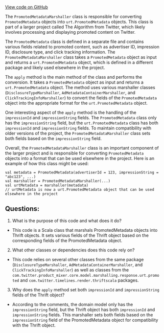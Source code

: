 [View code on GitHub](https://github.com/misbahsy/the-algorithm/product-mixer/core/src/main/scala/com/twitter/product_mixer/core/functional_component/marshaller/response/urt/promoted/PromotedMetadataMarshaller.scala)

The `PromotedMetadataMarshaller` class is responsible for converting `PromotedMetadata` objects into `urt.PromotedMetadata` objects. This class is part of a larger project called The Algorithm from Twitter, which likely involves processing and displaying promoted content on Twitter.

The `PromotedMetadata` class is defined in a separate file and contains various fields related to promoted content, such as advertiser ID, impression ID, disclosure type, and click tracking information. The `PromotedMetadataMarshaller` class takes a `PromotedMetadata` object as input and returns a `urt.PromotedMetadata` object, which is defined in a different package and likely used elsewhere in the project.

The `apply` method is the main method of the class and performs the conversion. It takes a `PromotedMetadata` object as input and returns a `urt.PromotedMetadata` object. The method uses various marshaller classes (`DisclosureTypeMarshaller`, `AdMetadataContainerMarshaller`, and `ClickTrackingInfoMarshaller`) to convert the fields of the `PromotedMetadata` object into the appropriate format for the `urt.PromotedMetadata` object.

One interesting aspect of the `apply` method is the handling of the `impressionId` and `impressionString` fields. The `PromotedMetadata` class only has the `impressionString` field, but the `urt.PromotedMetadata` class has both `impressionId` and `impressionString` fields. To maintain compatibility with older versions of the project, the `PromotedMetadataMarshaller` class sets both fields based on the `impressionString` field.

Overall, the `PromotedMetadataMarshaller` class is an important component of the larger project and is responsible for converting `PromotedMetadata` objects into a format that can be used elsewhere in the project. Here is an example of how this class might be used:

```
val metadata = PromotedMetadata(advertiserId = 123, impressionString = "abc123", ...)
val marshaller = PromotedMetadataMarshaller(...)
val urtMetadata = marshaller(metadata)
// urtMetadata is now a urt.PromotedMetadata object that can be used elsewhere in the project
```
## Questions: 
 1. What is the purpose of this code and what does it do?
- This code is a Scala class that marshals PromotedMetadata objects into Thrift objects. It sets various fields of the Thrift object based on the corresponding fields of the PromotedMetadata object.

2. What other classes or dependencies does this code rely on?
- This code relies on several other classes from the same package (`DisclosureTypeMarshaller`, `AdMetadataContainerMarshaller`, and `ClickTrackingInfoMarshaller`) as well as classes from the `com.twitter.product_mixer.core.model.marshalling.response.urt.promoted` and `com.twitter.timelines.render.thriftscala` packages.

3. Why does the `apply` method set both `impressionId` and `impressionString` fields of the Thrift object?
- According to the comments, the domain model only has the `impressionString` field, but the Thrift object has both `impressionId` and `impressionString` fields. This marshaller sets both fields based on the `impressionString` field of the PromotedMetadata object for compatibility with the Thrift object.